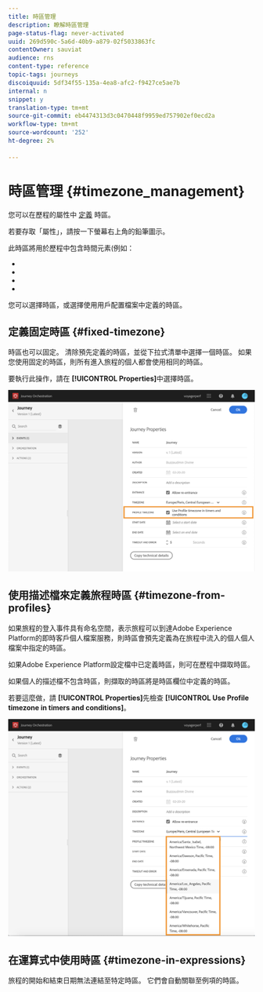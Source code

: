 ```yaml
---
title: 時區管理
description: 瞭解時區管理
page-status-flag: never-activated
uuid: 269d590c-5a6d-40b9-a879-02f5033863fc
contentOwner: sauviat
audience: rns
content-type: reference
topic-tags: journeys
discoiquuid: 5df34f55-135a-4ea8-afc2-f9427ce5ae7b
internal: n
snippet: y
translation-type: tm+mt
source-git-commit: eb4474313d3c0470448f9959ed757902ef0ecd2a
workflow-type: tm+mt
source-wordcount: '252'
ht-degree: 2%

---
```




# 時區管理 {#timezone_management}

您可以在歷程的屬性中 [定義](../building-journeys/changing-properties.md) 時區。

若要存取「屬性」，請按一下螢幕右上角的鉛筆圖示。

此時區將用於歷程中包含時間元素(例如：

* [](../building-journeys/condition-activity.md#time_condition)
* [](../building-journeys/condition-activity.md#date_condition)
* [](../building-journeys/wait-activity.md#custom)
* [](../building-journeys/wait-activity.md#fixed_date)

您可以選擇時區，或選擇使用用戶配置檔案中定義的時區。

## 定義固定時區 {#fixed-timezone}

時區也可以固定。 清除預先定義的時區，並從下拉式清單中選擇一個時區。 如果您使用固定的時區，則所有進入旅程的個人都會使用相同的時區。

要執行此操作，請在 **[!UICONTROL Properties]**&#x200B;中選擇時區。

![](../assets/journey73.png)

## 使用描述檔來定義旅程時區 {#timezone-from-profiles}

如果旅程的登入事件具有命名空間，表示旅程可以到達Adobe Experience Platform的即時客戶個人檔案服務，則時區會預先定義為在旅程中流入的個人個人檔案中指定的時區。

如果Adobe Experience Platform設定檔中已定義時區，則可在歷程中擷取時區。

如果個人的描述檔不包含時區，則擷取的時區將是時區欄位中定義的時區。

若要這麼做，請 **[!UICONTROL Properties]**&#x200B;先檢查 **[!UICONTROL Use Profile timezone in timers and conditions]**。

![](../assets/journey72.png)

## 在運算式中使用時區 {#timezone-in-expressions}

旅程的開始和結束日期無法連結至特定時區。 它們會自動關聯至例項的時區。

